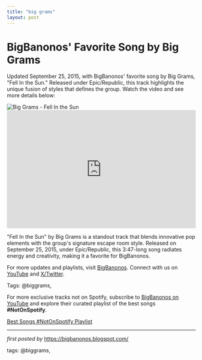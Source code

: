 ```yaml
---
title: "big grams"
layout: post
---
```

<!-- Post Title -->
<h1 >BigBanonos' Favorite Song by Big Grams</h1> <!-- Introductory Text -->
<p >Updated September 25, 2015, with BigBanonos' favorite song by Big Grams, "Fell In the Sun." Released under Epic/Republic, this track highlights the unique fusion of styles that defines the group. Watch the video and see more details below:</p> <!-- Featured Image -->
<div > <img src="https://www.rollingstone.com/wp-content/uploads/2018/06/rs-215281-biggram.jpg?w=1401&h=788&crop=1" alt="Big Grams - Fell In the Sun" />
</div> <!-- YouTube Video Embed -->
<div > <iframe width="100%" height="315" src="https://www.youtube.com/embed/djbFQKzkiRg" title="Big Grams - Fell In the Sun" frameborder="0" allow="accelerometer; autoplay; clipboard-write; encrypted-media; gyroscope; picture-in-picture; web-share" referrerpolicy="strict-origin-when-cross-origin" allowfullscreen></iframe>
</div> <!-- Song Information -->
<div > <p>"Fell In the Sun" by Big Grams is a standout track that blends innovative pop elements with the group's signature escape room style. Released on September 25, 2015, under Epic/Republic, this 3:47-long song radiates energy and creativity, making it a favorite for BigBanonos.</p>
</div> <!-- Footer Links -->
<div > <p>For more updates and playlists, visit <a href="https://bigbanonos.blogspot.com/" target="_blank">BigBanonos</a>. Connect with us on <a href="https://www.youtube.com/@BigBanonos" target="_blank">YouTube</a> and <a href="https://x.com/bigbanonos" target="_blank">X/Twitter</a>.</p>
</div> <!-- Tags -->
<p >Tags: @biggrams,</p>


<!--Subscribe and Playlist Links-->
<div>
    <p>For more exclusive tracks not on Spotify, subscribe to <a href="https://www.youtube.com/@BigBanonos" target="_blank">BigBanonos on YouTube</a> and explore their curated playlist of the best songs <strong>#NotOnSpotify</strong>.</p>
    <p><a href="https://www.youtube.com/playlist?list=PLtuNtuTatqI0kFahUCbtbfenC_ET5O_tr" target="_blank">Best Songs #NotOnSpotify Playlist<br /></a></p></div>

<hr />

<p><em>first posted by</em> <a href="https://bigbanonos.blogspot.com/" rel="noopener" target="_new">https://bigbanonos.blogspot.com/</a></p>

<p>tags: @biggrams,</p>
